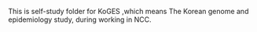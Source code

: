 This is self-study folder for KoGES ,which means The Korean genome and epidemiology study, during working in NCC. 
